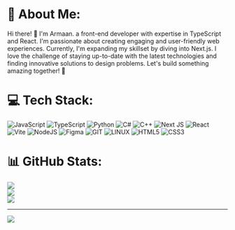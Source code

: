 # 💫 About Me:
Hi there! 👋 
I'm Armaan.
a front-end developer with expertise in TypeScript and React. I'm passionate about creating engaging and user-friendly web experiences. Currently, I'm expanding my skillset by diving into Next.js. I love the challenge of staying up-to-date with the latest technologies and finding innovative solutions to design problems. Let's build something amazing together! 🚀


# 💻 Tech Stack:
![JavaScript](https://img.shields.io/badge/javascript-%23323330.svg?style=for-the-badge&logo=javascript&logoColor=%23F7DF1E) ![TypeScript](https://img.shields.io/badge/typescript-%23007ACC.svg?style=for-the-badge&logo=typescript&logoColor=white) ![Python](https://img.shields.io/badge/python-3670A0?style=for-the-badge&logo=python&logoColor=ffdd54) ![C#](https://img.shields.io/badge/c%23-%23239120.svg?style=for-the-badge&logo=c-sharp&logoColor=white) ![C++](https://img.shields.io/badge/c++-%2300599C.svg?style=for-the-badge&logo=c%2B%2B&logoColor=white) ![Next JS](https://img.shields.io/badge/Next-black?style=for-the-badge&logo=next.js&logoColor=white) ![React](https://img.shields.io/badge/react-%2320232a.svg?style=for-the-badge&logo=react&logoColor=%2361DAFB) ![Vite](https://img.shields.io/badge/vite-%23646CFF.svg?style=for-the-badge&logo=vite&logoColor=white) ![NodeJS](https://img.shields.io/badge/node.js-6DA55F?style=for-the-badge&logo=node.js&logoColor=white) ![Figma](https://img.shields.io/badge/figma-%23F24E1E.svg?style=for-the-badge&logo=figma&logoColor=white) ![GIT](https://img.shields.io/badge/Git-fc6d26?style=for-the-badge&logo=git&logoColor=white) ![LINUX](https://img.shields.io/badge/Linux-FCC624?style=for-the-badge&logo=linux&logoColor=black) ![HTML5](https://img.shields.io/badge/html5-%23E34F26.svg?style=for-the-badge&logo=html5&logoColor=white) ![CSS3](https://img.shields.io/badge/css3-%231572B6.svg?style=for-the-badge&logo=css3&logoColor=white)
# 📊 GitHub Stats:
![](https://github-readme-stats.vercel.app/api?username=ArmOwOn&theme=radical&hide_border=false&include_all_commits=true&count_private=false)<br/>
![](https://github-readme-streak-stats.herokuapp.com/?user=ArmOwOn&theme=radical&hide_border=false)<br/>
![](https://github-readme-stats.vercel.app/api/top-langs/?username=ArmOwOn&theme=radical&hide_border=false&include_all_commits=true&count_private=false&layout=compact)

---
[![](https://visitcount.itsvg.in/api?id=ArmOwOn&icon=5&color=10)](https://visitcount.itsvg.in)

<!-- Proudly created with GPRM ( https://gprm.itsvg.in ) -->
